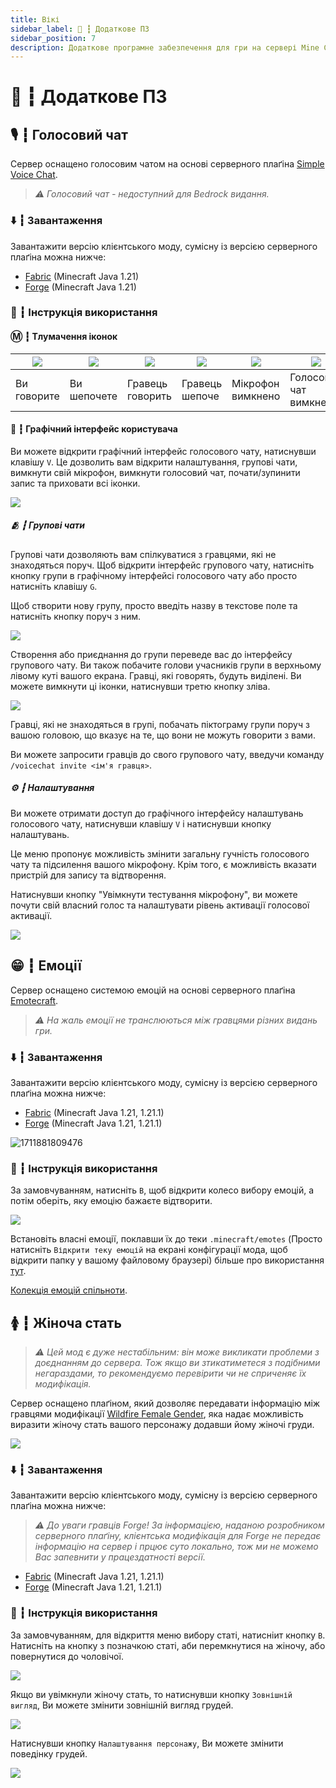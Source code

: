 ```yaml
---
title: Вікі
sidebar_label: 🧬 ┇ Додаткове ПЗ
sidebar_position: 7
description: Додаткове програмне забезпечення для гри на сервері Mine Count.
---
```

# 🧬 ┇ Додаткове ПЗ

## 🎙️ ┇ Голосовий чат

Сервер оснащено голосовим чатом на основі серверного плаґіна [Simple Voice Chat](https://github.com/henkelmax/simple-voice-chat).

> *⚠️ Голосовий чат - недоступний для Bedrock видання.*

### ⬇️ ┇ Завантаження

Завантажити версію клієнтського моду, сумісну із версією серверного плаґіна можна нижче:

- [Fabric](https://sharemods.com/rx2dlyrcw3gz/Voicechat-Fabric.jar.html) (Minecraft Java 1.21)
- [Forge](https://sharemods.com/7ggyueeggepp/Voicechat-Forge.jar.html) (Minecraft Java 1.21)

### 📖 ┇ Інструкція використання

#### Ⓜ️ ┇ Тлумачення іконок

| ![](https://i.imgur.com/FZD3ohs.png) | ![](https://i.imgur.com/BJt2YAL.png) | ![](https://i.imgur.com/lmN6ydy.png) | ![](https://i.imgur.com/Felj73b.png) | ![](https://i.imgur.com/dI3pfmA.png) | ![](https://i.imgur.com/MZRBqra.png)         | ![](https://i.imgur.com/Lv3K6tC.png)                                                                         |
| ---------------------------------- | ---------------------------------- | ---------------------------------- | ---------------------------------- | ---------------------------------- | ------------------------------------------ | ---------------------------------------------------------------------------------------------------------- |
| Ви говорите              | Ви шепочете              | Гравець говорить    | Гравець шепоче        | Мікрофон вимкнено  | Голосовий чат вимкнено | Голосовий чат не підключено``Голосовий чат не встановлено |

#### 🔮 ┇ Графічний інтерфейс користувача

Ви можете відкрити графічний інтерфейс голосового чату, натиснувши клавішу `V`.
Це дозволить вам відкрити налаштування, групові чати, вимкнути свій мікрофон, вимкнути голосовий чат, почати/зупинити запис та приховати всі іконки.

![](https://i.imgur.com/TCCHTl8.png)

##### 🫂 ┇ Групові чати

Групові чати дозволяють вам спілкуватися з гравцями, які не знаходяться поруч.
Щоб відкрити інтерфейс групового чату, натисніть кнопку групи в графічному інтерфейсі голосового чату або просто натисніть клавішу `G`.

Щоб створити нову групу, просто введіть назву в текстове поле та натисніть кнопку поруч з ним.

![](https://i.imgur.com/FihRdNd.png)

Створення або приєднання до групи переведе вас до інтерфейсу групового чату.
Ви також побачите голови учасників групи в верхньому лівому куті вашого екрана.
Гравці, які говорять, будуть виділені.
Ви можете вимкнути ці іконки, натиснувши третю кнопку зліва.

![](https://i.imgur.com/ZVSfBms.png)

Гравці, які не знаходяться в групі, побачать піктограму групи поруч з вашою головою, що вказує на те, що вони не можуть говорити з вами.

Ви можете запросити гравців до свого групового чату, введучи команду `/voicechat invite <ім'я гравця>`.

##### ⚙️ ┇ Налаштування

Ви можете отримати доступ до графічного інтерфейсу налаштувань голосового чату, натиснувши клавішу `V` і натиснувши кнопку налаштувань.

Це меню пропонує можливість змінити загальну гучність голосового чату та підсилення вашого мікрофону.
Крім того, є можливість вказати пристрій для запису та відтворення.

Натиснувши кнопку "Увімкнути тестування мікрофону", ви можете почути свій власний голос та налаштувати рівень активації голосової активації.

![](https://i.imgur.com/TMyfSYU.png)

## 😁 ┇ Емоції

Сервер оснащено системою емоцій на основі серверного плаґіна [Emotecraft](https://github.com/kosmx/emotes).

> *⚠️ На жаль емоції не транслюються між гравцями різних видань гри.*

### ⬇️ ┇ Завантаження

Завантажити версію клієнтського моду, сумісну із версією серверного плаґіна можна нижче:

- [Fabric](https://sharemods.com/30xplwup5tw1/Emotecraft-Fabric.jar.html) (Minecraft Java 1.21, 1.21.1)
- [Forge](https://sharemods.com/f29gm4o2de9a/Emotecraft-Forge.jar.html) (Minecraft Java 1.21, 1.21.1)

![1711881809476](image/software/1711881809476.png)

### 📖 ┇ Інструкція використання

За замовчуванням, натисніть `B`, щоб відкрити колесо вибору емоцій, а потім оберіть, яку емоцію бажаєте відтворити.

![](https://cdn.mcgolem.com/283a89f26ba81ba3ecaa25143f2c50c9.png)

Встановіть власні емоції, поклавши їх до теки `.minecraft/emotes` (Просто натисніть `Відкрити теку емоцій` на екрані конфігурації мода, щоб відкрити папку у вашому файловому браузері) більше про використання [тут](https://kosmx.gitbook.io/emotecraft/manual/manual).

[Колекція емоцій спільноти](https://emotes.kosmx.dev/).

## 🚺 ┇ Жіноча стать

> *⚠️ Цей мод є дуже нестабільним: він може викликати проблеми з доєднанням до сервера. Тож якщо ви зтикатиметеся з подібними негараздами, то рекомендуємо перевірити чи не сприченяє їх модифікація.*

Сервер оснащено плаґіном, який дозволяє передавати інформацію між гравцями модифікації [Wildfire Female Gender](https://github.com/WildfireRomeo/WildfireFemaleGenderMod), яка надає можливість виразити жіночу стать вашого персонажу додавши йому жіночі груди.

![](https://static.planetminecraft.com/files/image/minecraft/mod/2021/075/14135296-ujmqilv_xl.webp)

### ⬇️ ┇ Завантаження

Завантажити версію клієнтського моду, сумісну із версією серверного плаґіна можна нижче:

> *⚠️ До уваги гравців Forge! За інформацією, наданою розробником серверного плаґіну, клієнтська модифікація для Forge не передає інформацію на сервер і прцює суто локально, тож ми не можемо Вас запевнити у працездатності версії.*

- [Fabric](https://sharemods.com/5vs868dcadjl/Female-Gender-Fabric.jar.html) (Minecraft Java 1.21, 1.21.1)
- [Forge](https://sharemods.com/4hglu92wpkp7/Female-Gender-Forge.jar.html) (Minecraft Java 1.21, 1.21.1)

### 📖 ┇ Інструкція використання

За замовчуванням, для відкриття меню вибору статі, натисніит кнопку `B`. Натисніть на кнопку з позначкою статі, аби перемкнутися на жіночу, або повернутися до чоловічої.

![](https://media.forgecdn.net/attachments/885/760/screenshot-2024-06-08-084730.png)

Якщо ви увімкнули жіночу стать, то натиснувши кнопку `Зовнішній вигляд`, Ви можете змінити зовнішній вигляд грудей. 

![](https://media.forgecdn.net/attachments/885/763/screenshot-2024-06-08-085149.png)

Натиснувши кнопку `Налаштування персонажу`, Ви можете змінити поведінку грудей.

![](https://media.forgecdn.net/attachments/885/761/screenshot-2024-06-08-085251.png)